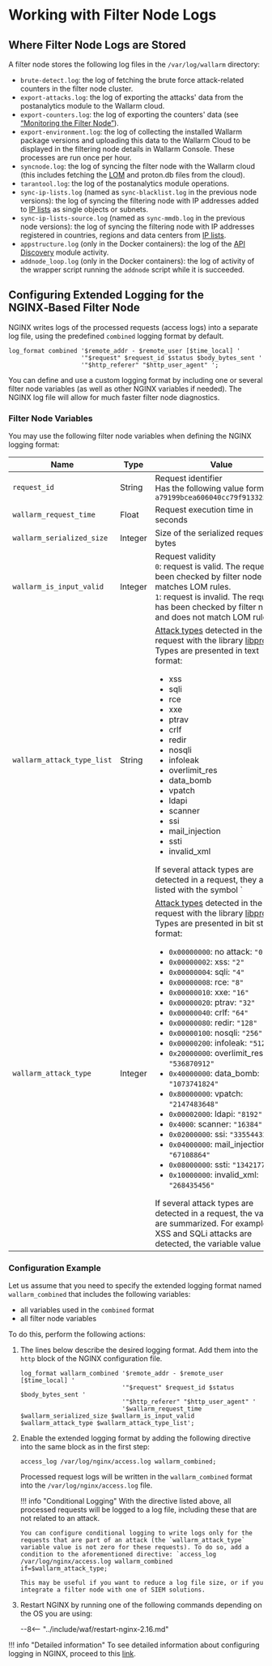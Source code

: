 [link-nginx-logging-docs]:  https://docs.nginx.com/nginx/admin-guide/monitoring/logging/
[doc-vuln-list]:            ../attacks-vulns-list.md
[doc-monitor-node]:         monitoring/intro.md
[doc-lom]:                  ../user-guides/rules/compiling.md


#   Working with Filter Node Logs

##  Where Filter Node Logs are Stored

A filter node stores the following log files in the `/var/log/wallarm` directory:

*   `brute-detect.log`: the log of fetching the brute force attack-related counters in the filter node cluster.
*   `export-attacks.log`: the log of exporting the attacks' data from the postanalytics module to the Wallarm cloud.
*   `export-counters.log`: the log of exporting the counters' data (see [“Monitoring the Filter Node”][doc-monitor-node]).
*   `export-environment.log`: the log of collecting the installed Wallarm package versions and uploading this data to the Wallarm Cloud to be displayed in the filtering node details in Wallarm Console. These processes are run once per hour. 
*   `syncnode.log`: the log of syncing the filter node with the Wallarm cloud (this includes fetching the [LOM][doc-lom] and proton.db files from the cloud).
*   `tarantool.log`: the log of the postanalytics module operations.
*   `sync-ip-lists.log` (named as `sync-blacklist.log` in the previous node versions): the log of syncing the filtering node with IP addresses added to [IP lists](../user-guides/ip-lists/overview.md) as single objects or subnets.
*   `sync-ip-lists-source.log` (named as `sync-mmdb.log` in the previous node versions): the log of syncing the filtering node with IP addresses registered in countries, regions and data centers from [IP lists](../user-guides/ip-lists/overview.md).
*   `appstructure.log` (only in the Docker containers): the log of the [API Discovery](../about-wallarm-waf/api-discovery.md) module activity.
*   `addnode_loop.log` (only in the Docker containers): the log of activity of the wrapper script running the `addnode` script while it is succeeded.

##  Configuring Extended Logging for the NGINX‑Based Filter Node

NGINX writes logs of the processed requests (access logs) into a separate log file, using the predefined `combined` logging format by default.

```
log_format combined '$remote_addr - $remote_user [$time_local] '
                    '"$request" $request_id $status $body_bytes_sent '
                    '"$http_referer" "$http_user_agent" ';
```

You can define and use a custom logging format by including one or several filter node variables (as well as other NGINX variables if needed). The NGINX log file will allow for much faster filter node diagnostics.

### Filter Node Variables

You may use the following filter node variables when defining the NGINX logging format:

|Name|Type|Value|
|---|---|---|
|`request_id`|String|Request identifier<br>Has the following value form: `a79199bcea606040cc79f913325401fb`|
|`wallarm_request_time`|Float|Request execution time in seconds|
|`wallarm_serialized_size`|Integer|Size of the serialized request in bytes|
|`wallarm_is_input_valid`|Integer|Request validity<br>`0`: request is valid. The request has been checked by filter node and matches LOM rules.<br>`1`: request is invalid. The request has been checked by filter node and does not match LOM rules.|
| `wallarm_attack_type_list` | String | [Attack types][doc-vuln-list] detected in the request with the library [libproton](../about-wallarm-waf/protecting-against-attacks.md#library-libproton). Types are presented in text format:<ul><li>xss</li><li>sqli</li><li>rce</li><li>xxe</li><li>ptrav</li><li>crlf</li><li>redir</li><li>nosqli</li><li>infoleak</li><li>overlimit_res</li><li>data_bomb</li><li>vpatch</li><li>ldapi</li><li>scanner</li><li>ssi</li><li>mail_injection</li><li>ssti</li><li>invalid_xml</li></ul>If several attack types are detected in a request, they are listed with the symbol `|`. For example: if XSS and SQLi attacks are detected, the variable value is `xss|sqli`. |
|`wallarm_attack_type`|Integer|[Attack types][doc-vuln-list] detected in the request with the library [libproton](../about-wallarm-waf/protecting-against-attacks.md#library-libproton). Types are presented in bit string format:<ul><li>`0x00000000`: no attack: `"0"`</li><li>`0x00000002`: xss: `"2"`</li><li>`0x00000004`: sqli: `"4"`</li><li>`0x00000008`: rce: `"8"`</li><li>`0x00000010`: xxe: `"16"`</li><li>`0x00000020`: ptrav: `"32"`</li><li>`0x00000040`: crlf: `"64"`</li><li>`0x00000080`: redir: `"128"`</li><li>`0x00000100`: nosqli: `"256"`</li><li>`0x00000200`: infoleak: `"512"`</li><li>`0x20000000`: overlimit_res: `"536870912"`</li><li>`0x40000000`: data_bomb: `"1073741824"`</li><li>`0x80000000`: vpatch: `"2147483648"`</li><li>`0x00002000`: ldapi: `"8192"`</li><li>`0x4000`: scanner: `"16384"`</li><li>`0x02000000`: ssi: `"33554432"`</li><li>`0x04000000`: mail_injection: `"67108864"`</li><li>`0x08000000`: ssti: `"134217728"`</li><li>`0x10000000`: invalid_xml: `"268435456"`</li></ul>If several attack types are detected in a request, the values are summarized. For example: if XSS and SQLi attacks are detected, the variable value is `6`. |

### Configuration Example

Let us assume that you need to specify the extended logging format named `wallarm_combined` that includes the following variables:
*   all variables used in the `combined` format
*   all filter node variables

To do this, perform the following actions:

1.  The lines below describe the desired logging format. Add them into the `http` block of the NGINX configuration file.

    ```
    log_format wallarm_combined '$remote_addr - $remote_user [$time_local] '
                                '"$request" $request_id $status $body_bytes_sent '
                                '"$http_referer" "$http_user_agent" '
                                '$wallarm_request_time $wallarm_serialized_size $wallarm_is_input_valid $wallarm_attack_type $wallarm_attack_type_list';
    ```

2.  Enable the extended logging format by adding the following directive into the same block as in the first step:

    `access_log /var/log/nginx/access.log wallarm_combined;`
    
    Processed request logs will be written in the `wallarm_combined` format into the `/var/log/nginx/access.log` file.
    
    !!! info "Conditional Logging"
        With the directive listed above, all processed requests will be logged to a log file, including these that are not related to an attack.
        
        You can configure conditional logging to write logs only for the requests that are part of an attack (the `wallarm_attack_type` variable value is not zero for these requests). To do so, add a condition to the aforementioned directive: `access_log /var/log/nginx/access.log wallarm_combined if=$wallarm_attack_type;`
        
        This may be useful if you want to reduce a log file size, or if you integrate a filter node with one of SIEM solutions.          
        
3.  Restart NGINX by running one of the following commands depending on the OS you are using:

    --8<-- "../include/waf/restart-nginx-2.16.md"

!!! info "Detailed information"
    To see detailed information about configuring logging in NGINX, proceed to this [link][link-nginx-logging-docs].
